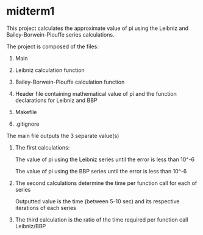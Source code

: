 midterm1
========

This project calculates the approximate value of pi using the Leibniz and Bailey-Borwein-Plouffe series calculations.

The project is composed of the files:

1) Main

2) Leibniz calculation function

3) Bailey-Borwein-Plouffe calculation function

4) Header file containing mathematical value of pi and the function declarations for Leibniz and BBP

5) Makefile

6) .gitignore


The main file outputs the 3 separate value(s)

1) The first calculations:

   The value of pi using the Leibniz series until the error is less than 10^-6
   
   The value of pi using the BBP series until the error is less than 10^-6
   
2) The second calculations determine the time per function call for each of series

   Outputted value is the time (between 5-10 sec) and its respective iterations of each series
   
3) The third calculation is the ratio of the time required per function call Leibniz/BBP
